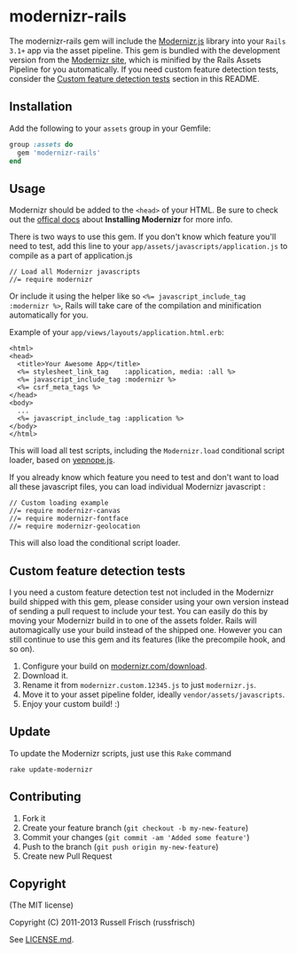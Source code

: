 # modernizr-rails

The modernizr-rails gem will include the [Modernizr.js](https://github.com/Modernizr/Modernizr) library into your `Rails 3.1+` app via the asset pipeline. This gem is bundled with the development version from the [Modernizr site](http://modernizr.com), which is minified by the Rails Assets Pipeline for you automatically. If you need custom feature detection tests, consider the [Custom feature detection tests](#custom-feature-detection-tests) section in this README.

## Installation
Add the following to your `assets` group in your Gemfile:

```ruby
group :assets do
  gem 'modernizr-rails'
end
```

## Usage
Modernizr should be added to the `<head>` of your HTML. Be sure to check out the [offical docs](http://modernizr.com/docs/#installing) about **Installing Modernizr** for more info.

There is two ways to use this gem. If you don't know which feature you'll need to test, add this line to your `app/assets/javascripts/application.js` to compile as a part of application.js

	// Load all Modernizr javascripts
	//= require modernizr

Or include it using the helper like so `<%= javascript_include_tag :modernizr %>`, Rails will take care of the compilation and minification automatically for you.


Example of your `app/views/layouts/application.html.erb`:

```erb
<html>
<head>
  <title>Your Awesome App</title>
  <%= stylesheet_link_tag    :application, media: :all %>
  <%= javascript_include_tag :modernizr %>
  <%= csrf_meta_tags %>
</head>
<body>
  ...
  <%= javascript_include_tag :application %>
</body>
</html>
```
This will load all test scripts, including the `Modernizr.load` conditional script loader, based on [yepnope.js](https://github.com/SlexAxton/yepnope.js).

If you already know which feature you need to test and don't want to load all these javascript files, you can load individual Modernizr javascript :

	// Custom loading example
	//= require modernizr-canvas
	//= require modernizr-fontface
	//= require modernizr-geolocation

This will also load the conditional script loader.

## Custom feature detection tests
I you need a custom feature detection test not included in the Modernizr build shipped with this gem, please consider using your own version instead of sending a pull request to include your test. You can easily do this by moving your Modernizr build in to one of the assets folder. Rails will automagically use your build instead of the shipped one. However you can still continue to use this gem and its features (like the precompile hook, and so on).

1. Configure your build on [modernizr.com/download](http://modernizr.com/download/).
2. Download it.
3. Rename it from `modernizr.custom.12345.js` to just `modernizr.js`.
4. Move it to your asset pipeline folder, ideally `vendor/assets/javascripts`.
5. Enjoy your custom build! :)

## Update

To update the Modernizr scripts, just use this `Rake` command

	rake update-modernizr

## Contributing

1. Fork it
2. Create your feature branch (`git checkout -b my-new-feature`)
3. Commit your changes (`git commit -am 'Added some feature'`)
4. Push to the branch (`git push origin my-new-feature`)
5. Create new Pull Request

## Copyright
(The MIT license)

Copyright (C) 2011-2013 Russell Frisch (russfrisch)

See [LICENSE.md](LICENSE.md).
